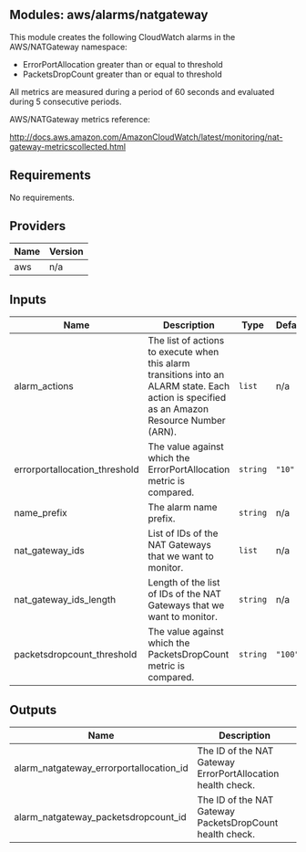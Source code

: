## Modules: aws/alarms/natgateway

This module creates the following CloudWatch alarms in the  
AWS/NATGateway namespace:

  - ErrorPortAllocation greater than or equal to threshold
  - PacketsDropCount greater than or equal to threshold

All metrics are measured during a period of 60 seconds and evaluated  
during 5 consecutive periods.

AWS/NATGateway metrics reference:

http://docs.aws.amazon.com/AmazonCloudWatch/latest/monitoring/nat-gateway-metricscollected.html

## Requirements

No requirements.

## Providers

| Name | Version |
|------|---------|
| aws | n/a |

## Inputs

| Name | Description | Type | Default | Required |
|------|-------------|------|---------|:--------:|
| alarm\_actions | The list of actions to execute when this alarm transitions into an ALARM state. Each action is specified as an Amazon Resource Number (ARN). | `list` | n/a | yes |
| errorportallocation\_threshold | The value against which the ErrorPortAllocation metric is compared. | `string` | `"10"` | no |
| name\_prefix | The alarm name prefix. | `string` | n/a | yes |
| nat\_gateway\_ids | List of IDs of the NAT Gateways that we want to monitor. | `list` | n/a | yes |
| nat\_gateway\_ids\_length | Length of the list of IDs of the NAT Gateways that we want to monitor. | `string` | n/a | yes |
| packetsdropcount\_threshold | The value against which the PacketsDropCount metric is compared. | `string` | `"100"` | no |

## Outputs

| Name | Description |
|------|-------------|
| alarm\_natgateway\_errorportallocation\_id | The ID of the NAT Gateway ErrorPortAllocation health check. |
| alarm\_natgateway\_packetsdropcount\_id | The ID of the NAT Gateway PacketsDropCount health check. |

